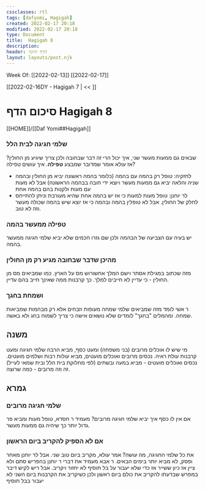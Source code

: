 ```yaml
---
cssclasses: rtl
tags: [dafyomi, Hagigah] 
created: 2022-02-17 20:18
modified: 2022-02-17 20:18
type: Document
title:  Hagigah 8
description:
header: הדף היומי 
layout: layouts/post.njk
---
```

Week Of: [[2022-02-13]]
[[2022-02-17]]

[[2022-02-16DY - Hagigah 7 | << ]] 

# סיכום הדף  Hagigah 8

[[HOME]]/[[Daf Yomi##Hagigah]]

### שלמי חגיגה לבית הלל
שבאים גם ממעות מעשר שני, איך יכול הרי זה דבר שבחובה ולכן צריך שיגיע מן החולין?
אז עולא אומר שמדובר שמבצע **טפילה**. איך עושים טפילה?
- לחזקיה: טופל רק בהמה עם בהמה (כלומר בהמה ראשונה יביא מן החולין ובהמה שניה והלאה יביא גם ממעות מעשר ויוצא ידי חובה בבהמה הראשונה) אבל לא מעות עם מעות ולקנות בהם בהמה אחת 
- לר יוחנן: טופל מעות למעות כי אז יש בהמה אחת שהיא מעורבת וניתן להתייחס לחלק של החולין. אבל לא טופלין בהמה ובהמה כי אז יוצא שיש בהמה שכולה מעשר וזה לא טוב.

### טפילה ממעשר בהמה
יש בעיה עם הצביעה של הבהמה ולכן שם גזרו חכמים שלא יביא שלמי חגיגה ממעשר בהמה.
### מהיכן שדבר שבחובה מגיע רק מן החולין
מזה שכתוב במגילת אסתר וישם המלך אחשורוש מס על הארץ. כמו שמביאים מס מן החולין - כי עדיין לא חייבים למלך. כך קרבנות ממה שאינך חייב בהם עדיין.
### ושמחת בחגך
ר אשי לומד מזה שמביאים שלמי שמחה מעופות וזבחים אלא רק מבהמות שמביאות שמחה. ומהמלים "בחגך" לומדים שלא נושאים אישה כי צריך לשמוח בחג ולא באשה.
## משנה
מי שיש לו אוכלים מרובים (בני משפחה) ומעט כסף, מביא הרבה שלמי חגיגה ומעט קרבנות עולת ראיה. 
נכסים מרובים ואוכלים מועטים, מביא עולות רבות ושלמים מועטים. 
נכסים ואוכלים מועטים - מביא במעה ובשתים (לפי מחלוקת בית הלל ובית שמאי לעייל)
זה וזה מרובים - כמה שרוצה.
## גמרא
### שלמי חגיגה מרובים
אם אין לו כסף איך יביא שלמי חגיגה מרובים?
מעמיד ר חסדא, טופל מעות ומביא פר גדול יותר כך שיהיה גם ממעות מעשר. 
### אם לא הספיק להקריב ביום הראשון
את כל שלמי החגיגה, מה עושה? אמר עולא, מקריב ביום טוב שני. אבל לר יוחנן מאחר ופסק, לא מביא יותר בימים הבאים.
ר אבא מעמיד את דברי ר יוחנן בהפריש סתם ולא ציין אז כיון ששייר אז כדי שלא יעבור על בל תוסיף לא יחזור ויקריב.
אבל ריש לקיש דיבר במפרש שבדעתו להקריב את כולם ביום ראשון ולכן כשיקריב את הקרבנות ביום השני לא יעבור בבל תוסיף
